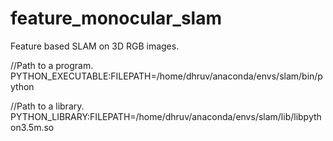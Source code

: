 # feature_monocular_slam
Feature based SLAM on 3D RGB images.


//Path to a program.
PYTHON_EXECUTABLE:FILEPATH=/home/dhruv/anaconda/envs/slam/bin/python

//Path to a library.
PYTHON_LIBRARY:FILEPATH=/home/dhruv/anaconda/envs/slam/lib/libpython3.5m.so
